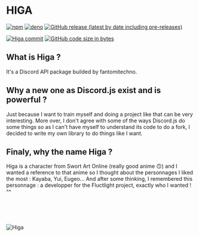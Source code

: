 # HIGA

[![npm](https://img.shields.io/npm/v/higa?style=for-the-badge)](https://www.npmjs.com/package/higa)
[![deno](https://img.shields.io/github/v/release/fantomitechno/Higa?include_prereleases&color=blue&label=deno&style=for-the-badge)](https://deno.land/x/higa)
[![GitHub release (latest by date including pre-releases)](https://img.shields.io/github/v/release/fantomitechno/Higa?include_prereleases&style=for-the-badge)](https://github.com/fantomitechno/Higa/releases)

[![Higa commit](https://img.shields.io/github/last-commit/fantomitechno/Higa?style=for-the-badge)](https://github.com/fantomitechno/Higa)
[![GitHub code size in bytes](https://img.shields.io/github/languages/code-size/fantomitechno/Higa?style=for-the-badge)](https://github.com/fantomitechno/Higa)

## What is Higa ?

It's a Discord API package builded by fantomitechno.

## Why a new one as Discord.js exist and is powerful ?

Just because I want to train myself and doing a project like that can be very interesting. More over, I don't agree with some of the ways Discord.js do some things so as I can't have myself to understand its code to do a fork, I decided to write my own library to do things like I want.

## Finaly, why the name Higa ?

Higa is a character from Swort Art Online (really good anime 🙃) and I wanted a reference to that anime so I thought about the personnages I liked the most : Kayaba, Yui, Eugeo... And after some thinking, I remembered this personnage : a developper for the Fluctlight project, exactly who I wanted ! ^^

<br><br><br>

![Higa](https://repository-images.githubusercontent.com/449401958/bc8d5876-fec3-4e0c-a047-be19a89068ca)
